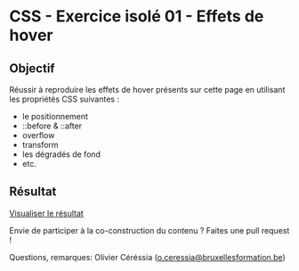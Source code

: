 # CSS - Exercice isolé 01 - Effets de hover #

## Objectif ##

Réussir à reproduire les effets de hover présents sur cette page en utilisant les propriétés CSS suivantes  :

- le positionnement
- ::before & ::after
- overflow
- transform
- les dégradés de fond
- etc.


## Résultat ##

[Visualiser le résultat](http://cepegra-labs.be/webdesign/git/isolated/01-hover/index.html)

Envie de participer à la co-construction du contenu ? Faites une pull request ! 

Questions, remarques: Olivier Céréssia (o.ceressia@bruxellesformation.be)
